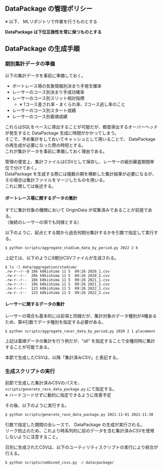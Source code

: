 ## DataPackage の管理ポリシー

※ 以下、 MLリポジトリで作業を行うものとする

**DataPackage は下位互換性を常に保つものとする**

## DataPackage の生成手順

### 期別集計データの準備

以下の集計データを事前に準備しておく。

- ボートレース場の気象情報別決まり手発生確率
- レーサーのコース別決まり手成功確率
- レーサーのコース別スリット相対指標
  - ※ 1コース差され率・まくられ率、2コース逃し率のこと
- レーサーのコース別スタート成績
- レーサーのコース別着順成績

これらはSQLをベースに導出することが可能だが、都度導出するオーバーヘッドが発生すると DataPackage 生成に時間がかかってしまう。  
そこで、予め集計をしておいてキャッシュとして用いることで、 DataPackage の再生成が必要になった際の時短とする。  
これが集計データを事前に準備しておく理由である。

管理の便宜上、集計ファイルはCSVとして保存し、レーサーの級別審査期間単位で分けておく。  
DataPackage を生成する際には複数の期を横断した集計結果が必要になるが、その場合は集計ファイルをマージしたものを用いる。  
これに関しては後述する。

#### ボートレース場に関するデータの集計

すでに集計対象の機関において OriginData が収集済みであることが前提である。  
（後続のレーサーの項でも同様とする）

以下のように、起点とする期から過去何期分集計するかを引数で指定して実行する。

```bash
$ python scripts/aggregate_stadium_data_by_period.py 2022 2 6
```

上記では、以下のように6期分CSVファイルが生成される。

```
$ ls -l data/aggregation/stadium/
.rw-r--r--@ 18k k0kishima 11 5  09:26 2020_1.csv
.rw-r--r--  20k k0kishima 11 5  09:26 2020_2.csv
.rw-r--r--  18k k0kishima 11 5  09:26 2021_1.csv
.rw-r--r--  19k k0kishima 11 5  09:26 2021_2.csv
.rw-r--r--  123 k0kishima 11 5  09:26 2022_1.csv
.rw-r--r--  123 k0kishima 11 5  09:26 2022_2.csv
```

#### レーサーに関するデータの集計

レーサーの場合も基本的には前項と同様だが、集計対象のデータ種別が4種あるため、第4引数でデータ種別を指定する必要がある。

```
$ python scripts/aggregate_racer_data_by_period.py 2020 2 1 placement
```

上記は着順データの集計を行う例だが、"all" を指定することで全種同時に集計することが可能である。

本節で生成したCSVは、以降「集計済みCSV」と表記する。

### 生成スクリプトの実行

前節で生成した集計済みCSVのパスを、 `scripts/generate_race_data_package.py` にて指定する。  
※ ハードコードせずに動的に指定できるように改善予定

その後、以下のように実行する。

```bash
$ python scripts/generate_race_data_package.py 2021-11-01 2021-11-30
```

引数で指定した期間の全レースで、 DataPackage の生成が実行される。  
リーク防止のため、これより時系列的に前のデータを含む集計済みCSVを使用しないように注意すること。

日別に生成されたCSVは、以下のユーティリティスクリプトの実行により統合が行える。

```bash
$ python scripts/combined_csvs.py -d data/package/ 
```
